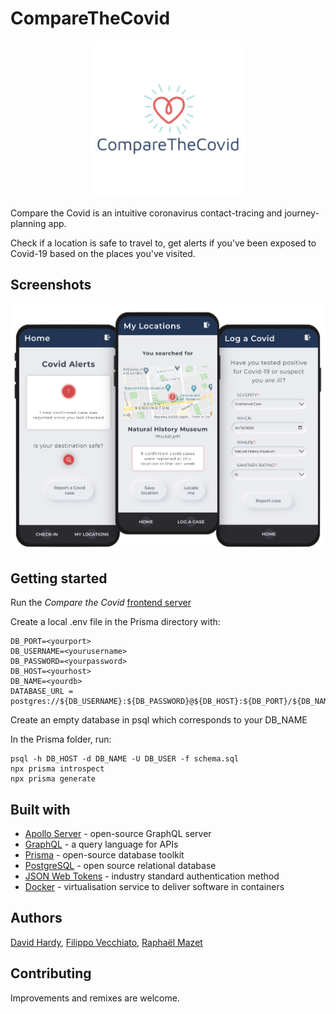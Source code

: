 # CompareTheCovid

<p align="center">
  <img src="./img/comparethecovid-logo.png" width=250/>
</p>

Compare the Covid is an intuitive coronavirus contact-tracing and journey-planning app.

Check if a location is safe to travel to, get alerts if you've been exposed to Covid-19 based on the places you've visited.

## Screenshots

<p align="center">
  <img src="./img/comparethecovid-screenshots.png" width=600/>
</p>

## Getting started

Run the *Compare the Covid* [frontend server](https://github.com/raphael-mazet/compare-the-covid-client)

Create a local .env file in the Prisma directory with:
```
DB_PORT=<yourport>
DB_USERNAME=<yourusername>
DB_PASSWORD=<yourpassword>
DB_HOST=<yourhost>
DB_NAME=<yourdb>
DATABASE_URL = postgres://${DB_USERNAME}:${DB_PASSWORD}@${DB_HOST}:${DB_PORT}/${DB_NAME}
```

Create an empty database in psql which corresponds to your DB_NAME

In the Prisma folder, run: 
```
psql -h DB_HOST -d DB_NAME -U DB_USER -f schema.sql 
npx prisma introspect 
npx prisma generate 
```

## Built with

* [Apollo Server](https://www.apollographql.com/docs/apollo-server/) - open-source GraphQL server
* [GraphQL](https://graphql.org/) - a query language for APIs
* [Prisma](https://www.prisma.io/) - open-source database toolkit
* [PostgreSQL](https://www.postgresql.org/) - open source relational database
* [JSON Web Tokens](https://jwt.io/) - industry standard authentication method
* [Docker](https://www.docker.com/) - virtualisation service to deliver software in containers

## Authors
[David Hardy](https://github.com/davzhardy), [Filippo Vecchiato](https://github.com/filvecchiato), [Raphaël Mazet](https://github.com/raphael-mazet/)

## Contributing

Improvements and remixes are welcome.
